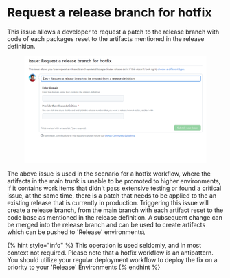 # Request a release branch for hotfix

This issue allows a developer to request a patch to the release branch with code of each packages reset to the artifacts mentioned in the release definition.

<figure><img src="../../.gitbook/assets/image (5).png" alt=""><figcaption></figcaption></figure>

The above issue is used in the scenario for a hotfix workflow, where the artifacts in the main trunk is unable to be promoted to higher environments, if it contains work items  that didn't pass extensive testing or found a critical issue,  at the same time, there is a patch that needs to be applied to the an existing release that is currently in production.  Triggering this issue will create a release branch, from the main branch with each artifact reset to the code base as mentioned in the release definition. A subsequent change can be merged into the release branch and can be used to  create artifacts which can be pushed to 'Release' environments\


{% hint style="info" %}
This operation is used seldomly, and in most context not required. Please note that a hotfix workflow is an antipattern. You should utilize your regular  deployment workflow to deploy the fix on a priority to your 'Release' Environments
{% endhint %}
